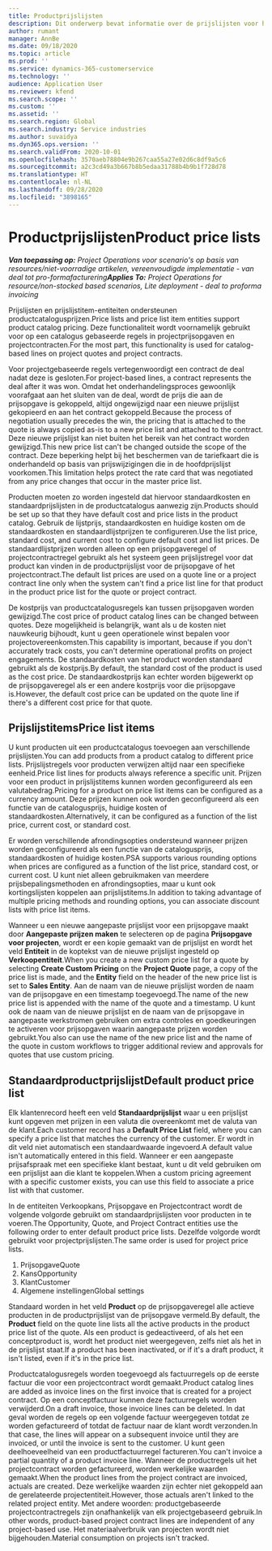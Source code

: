 ```yaml
---
title: Productprijslijsten
description: Dit onderwerp bevat informatie over de prijslijsten voor het bepalen van catalogusprijzen die worden gebruikt voor projectprijsopgaven en -contracten.
author: rumant
manager: AnnBe
ms.date: 09/18/2020
ms.topic: article
ms.prod: ''
ms.service: dynamics-365-customerservice
ms.technology: ''
audience: Application User
ms.reviewer: kfend
ms.search.scope: ''
ms.custom: ''
ms.assetid: ''
ms.search.region: Global
ms.search.industry: Service industries
ms.author: suvaidya
ms.dyn365.ops.version: ''
ms.search.validFrom: 2020-10-01
ms.openlocfilehash: 3570aeb78804e9b267caa55a27e02d6c8df9a5c6
ms.sourcegitcommit: a2c3cd49a3b667b8b5edaa31788b4b9b1f728d78
ms.translationtype: HT
ms.contentlocale: nl-NL
ms.lasthandoff: 09/28/2020
ms.locfileid: "3898165"
---
```

# <a name="product-price-lists"></a><span data-ttu-id="a348d-103">Productprijslijsten</span><span class="sxs-lookup"><span data-stu-id="a348d-103">Product price lists</span></span>

<span data-ttu-id="a348d-104">_**Van toepassing op:** Project Operations voor scenario's op basis van resources/niet-voorradige artikelen, vereenvoudigde implementatie - van deal tot pro-formafacturering_</span><span class="sxs-lookup"><span data-stu-id="a348d-104">_**Applies To:** Project Operations for resource/non-stocked based scenarios, Lite deployment - deal to proforma invoicing_</span></span>

<span data-ttu-id="a348d-105">Prijslijsten en prijslijstitem-entiteiten ondersteunen productcatalogusprijzen.</span><span class="sxs-lookup"><span data-stu-id="a348d-105">Price lists and price list item entities support product catalog pricing.</span></span> <span data-ttu-id="a348d-106">Deze functionaliteit wordt voornamelijk gebruikt voor op een catalogus gebaseerde regels in projectprijsopgaven en projectcontracten.</span><span class="sxs-lookup"><span data-stu-id="a348d-106">For the most part, this functionality is used for catalog-based lines on project quotes and project contracts.</span></span>

<span data-ttu-id="a348d-107">Voor projectgebaseerde regels vertegenwoordigt een contract de deal nadat deze is gesloten.</span><span class="sxs-lookup"><span data-stu-id="a348d-107">For project-based lines, a contract represents the deal after it was won.</span></span> <span data-ttu-id="a348d-108">Omdat het onderhandelingsproces gewoonlijk voorafgaat aan het sluiten van de deal, wordt de prijs die aan de prijsopgave is gekoppeld, altijd ongewijzigd naar een nieuwe prijslijst gekopieerd en aan het contract gekoppeld.</span><span class="sxs-lookup"><span data-stu-id="a348d-108">Because the process of negotiation usually precedes the win, the pricing that is attached to the quote is always copied as-is to a new price list and attached to the contract.</span></span> <span data-ttu-id="a348d-109">Deze nieuwe prijslijst kan niet buiten het bereik van het contract worden gewijzigd.</span><span class="sxs-lookup"><span data-stu-id="a348d-109">This new price list can't be changed outside the scope of the contract.</span></span> <span data-ttu-id="a348d-110">Deze beperking helpt bij het beschermen van de tariefkaart die is onderhandeld op basis van prijswijzigingen die in de hoofdprijslijst voorkomen.</span><span class="sxs-lookup"><span data-stu-id="a348d-110">This limitation helps protect the rate card that was negotiated from any price changes that occur in the master price list.</span></span>

<span data-ttu-id="a348d-111">Producten moeten zo worden ingesteld dat hiervoor standaardkosten en standaardprijslijsten in de productcatalogus aanwezig zijn.</span><span class="sxs-lookup"><span data-stu-id="a348d-111">Products should be set up so that they have default cost and price lists in the product catalog.</span></span> <span data-ttu-id="a348d-112">Gebruik de lijstprijs, standaardkosten en huidige kosten om de standaardkosten en standaardlijstprijzen te configureren.</span><span class="sxs-lookup"><span data-stu-id="a348d-112">Use the list price, standard cost, and current cost to configure default cost and list prices.</span></span> <span data-ttu-id="a348d-113">De standaardlijstprijzen worden alleen op een prijsopgaveregel of projectcontractregel gebruikt als het systeem geen prijslijstregel voor dat product kan vinden in de productprijslijst voor de prijsopgave of het projectcontract.</span><span class="sxs-lookup"><span data-stu-id="a348d-113">The default list prices are used on a quote line or a project contract line only when the system can't find a price list line for that product in the product price list for the quote or project contract.</span></span>

<span data-ttu-id="a348d-114">De kostprijs van productcatalogusregels kan tussen prijsopgaven worden gewijzigd.</span><span class="sxs-lookup"><span data-stu-id="a348d-114">The cost price of product catalog lines can be changed between quotes.</span></span> <span data-ttu-id="a348d-115">Deze mogelijkheid is belangrijk, want als u de kosten niet nauwkeurig bijhoudt, kunt u geen operationele winst bepalen voor projectovereenkomsten.</span><span class="sxs-lookup"><span data-stu-id="a348d-115">This capability is important, because if you don't accurately track costs, you can't determine operational profits on project engagements.</span></span> <span data-ttu-id="a348d-116">De standaardkosten van het product worden standaard gebruikt als de kostprijs.</span><span class="sxs-lookup"><span data-stu-id="a348d-116">By default, the standard cost of the product is used as the cost price.</span></span> <span data-ttu-id="a348d-117">De standaardkostprijs kan echter worden bijgewerkt op de prijsopgaveregel als er een andere kostprijs voor die prijsopgave is.</span><span class="sxs-lookup"><span data-stu-id="a348d-117">However, the default cost price can be updated on the quote line if there's a different cost price for that quote.</span></span>

## <a name="price-list-items"></a><span data-ttu-id="a348d-118">Prijslijstitems</span><span class="sxs-lookup"><span data-stu-id="a348d-118">Price list items</span></span>

<span data-ttu-id="a348d-119">U kunt producten uit een productcatalogus toevoegen aan verschillende prijslijsten.</span><span class="sxs-lookup"><span data-stu-id="a348d-119">You can add products from a product catalog to different price lists.</span></span> <span data-ttu-id="a348d-120">Prijslijstregels voor producten verwijzen altijd naar een specifieke eenheid.</span><span class="sxs-lookup"><span data-stu-id="a348d-120">Price list lines for products always reference a specific unit.</span></span> <span data-ttu-id="a348d-121">Prijzen voor een product in prijslijstitems kunnen worden geconfigureerd als een valutabedrag.</span><span class="sxs-lookup"><span data-stu-id="a348d-121">Pricing for a product on price list items can be configured as a currency amount.</span></span> <span data-ttu-id="a348d-122">Deze prijzen kunnen ook worden geconfigureerd als een functie van de catalogusprijs, huidige kosten of standaardkosten.</span><span class="sxs-lookup"><span data-stu-id="a348d-122">Alternatively, it can be configured as a function of the list price, current cost, or standard cost.</span></span>

<span data-ttu-id="a348d-123">Er worden verschillende afrondingsopties ondersteund wanneer prijzen worden geconfigureerd als een functie van de catalogusprijs, standaardkosten of huidige kosten.</span><span class="sxs-lookup"><span data-stu-id="a348d-123">PSA supports various rounding options when prices are configured as a function of the list price, standard cost, or current cost.</span></span> <span data-ttu-id="a348d-124">U kunt niet alleen gebruikmaken van meerdere prijsbepalingsmethoden en afrondingsopties, maar u kunt ook kortingslijsten koppelen aan prijslijstitems.</span><span class="sxs-lookup"><span data-stu-id="a348d-124">In addition to taking advantage of multiple pricing methods and rounding options, you can associate discount lists with price list items.</span></span> 

<span data-ttu-id="a348d-125">Wanneer u een nieuwe aangepaste prijslijst voor een prijsopgave maakt door **Aangepaste prijzen maken** te selecteren op de pagina **Prijsopgave voor projecten**, wordt er een kopie gemaakt van de prijslijst en wordt het veld **Entiteit** in de koptekst van de nieuwe prijslijst ingesteld op **Verkoopentiteit**.</span><span class="sxs-lookup"><span data-stu-id="a348d-125">When you create a new custom price list for a quote by selecting **Create Custom Pricing** on the **Project Quote** page, a copy of the price list is made, and the **Entity** field on the header of the new price list is set to **Sales Entity**.</span></span> <span data-ttu-id="a348d-126">Aan de naam van de nieuwe prijslijst worden de naam van de prijsopgave en een timestamp toegevoegd.</span><span class="sxs-lookup"><span data-stu-id="a348d-126">The name of the new price list is appended with the name of the quote and a timestamp.</span></span> <span data-ttu-id="a348d-127">U kunt ook de naam van de nieuwe prijslijst en de naam van de prijsopgave in aangepaste werkstromen gebruiken om extra controles en goedkeuringen te activeren voor prijsopgaven waarin aangepaste prijzen worden gebruikt.</span><span class="sxs-lookup"><span data-stu-id="a348d-127">You also can use the name of the new price list and the name of the quote in custom workflows to trigger additional review and approvals for quotes that use custom pricing.</span></span>

 
## <a name="default-product-price-list"></a><span data-ttu-id="a348d-128">Standaardproductprijslijst</span><span class="sxs-lookup"><span data-stu-id="a348d-128">Default product price list</span></span>
<span data-ttu-id="a348d-129">Elk klantenrecord heeft een veld **Standaardprijslijst** waar u een prijslijst kunt opgeven met prijzen in een valuta die overeenkomt met de valuta van de klant.</span><span class="sxs-lookup"><span data-stu-id="a348d-129">Each customer record has a **Default Price List** field, where you can specify a price list that matches the currency of the customer.</span></span> <span data-ttu-id="a348d-130">Er wordt in dit veld niet automatisch een standaardwaarde ingevoerd.</span><span class="sxs-lookup"><span data-stu-id="a348d-130">A default value isn't automatically entered in this field.</span></span> <span data-ttu-id="a348d-131">Wanneer er een aangepaste prijsafspraak met een specifieke klant bestaat, kunt u dit veld gebruiken om een prijslijst aan die klant te koppelen.</span><span class="sxs-lookup"><span data-stu-id="a348d-131">When a custom pricing agreement with a specific customer exists, you can use this field to associate a price list with that customer.</span></span>

<span data-ttu-id="a348d-132">In de entiteiten Verkoopkans, Prijsopgave en Projectcontract wordt de volgende volgorde gebruikt om standaardprijslijsten voor producten in te voeren.</span><span class="sxs-lookup"><span data-stu-id="a348d-132">The Opportunity, Quote, and Project Contract entities use the following order to enter default product price lists.</span></span> <span data-ttu-id="a348d-133">Dezelfde volgorde wordt gebruikt voor projectprijslijsten.</span><span class="sxs-lookup"><span data-stu-id="a348d-133">The same order is used for project price lists.</span></span>

1.  <span data-ttu-id="a348d-134">Prijsopgave</span><span class="sxs-lookup"><span data-stu-id="a348d-134">Quote</span></span>
2.  <span data-ttu-id="a348d-135">Kans</span><span class="sxs-lookup"><span data-stu-id="a348d-135">Opportunity</span></span>
3.  <span data-ttu-id="a348d-136">Klant</span><span class="sxs-lookup"><span data-stu-id="a348d-136">Customer</span></span>
4.  <span data-ttu-id="a348d-137">Algemene instellingen</span><span class="sxs-lookup"><span data-stu-id="a348d-137">Global settings</span></span> 

<span data-ttu-id="a348d-138">Standaard worden in het veld **Product** op de prijsopgaveregel alle actieve producten in de productprijslijst van de prijsopgave vermeld.</span><span class="sxs-lookup"><span data-stu-id="a348d-138">By default, the **Product** field on the quote line lists all the active products in the product price list of the quote.</span></span> <span data-ttu-id="a348d-139">Als een product is gedeactiveerd, of als het een conceptproduct is, wordt het product niet weergegeven, zelfs niet als het in de prijslijst staat.</span><span class="sxs-lookup"><span data-stu-id="a348d-139">If a product has been inactivated, or if it's a draft product, it isn't listed, even if it's in the price list.</span></span> 

<span data-ttu-id="a348d-140">Productcatalogusregels worden toegevoegd als factuurregels op de eerste factuur die voor een projectcontract wordt gemaakt.</span><span class="sxs-lookup"><span data-stu-id="a348d-140">Product catalog lines are added as invoice lines on the first invoice that is created for a project contract.</span></span> <span data-ttu-id="a348d-141">Op een conceptfactuur kunnen deze factuurregels worden verwijderd.</span><span class="sxs-lookup"><span data-stu-id="a348d-141">On a draft invoice, those invoice lines can be deleted.</span></span> <span data-ttu-id="a348d-142">In dat geval worden de regels op een volgende factuur weergegeven totdat ze worden gefactureerd of totdat de factuur naar de klant wordt verzonden.</span><span class="sxs-lookup"><span data-stu-id="a348d-142">In that case, the lines will appear on a subsequent invoice until they are invoiced, or until the invoice is sent to the customer.</span></span> <span data-ttu-id="a348d-143">U kunt geen deelhoeveelheid van een productfactuurregel factureren.</span><span class="sxs-lookup"><span data-stu-id="a348d-143">You can't invoice a partial quantity of a product invoice line.</span></span> <span data-ttu-id="a348d-144">Wanneer de productregels uit het projectcontract worden gefactureerd, worden werkelijke waarden gemaakt.</span><span class="sxs-lookup"><span data-stu-id="a348d-144">When the product lines from the project contract are invoiced, actuals are created.</span></span> <span data-ttu-id="a348d-145">Deze werkelijke waarden zijn echter niet gekoppeld aan de gerelateerde projectentiteit.</span><span class="sxs-lookup"><span data-stu-id="a348d-145">However, those actuals aren't linked to the related project entity.</span></span> <span data-ttu-id="a348d-146">Met andere woorden: productgebaseerde projectcontractregels zijn onafhankelijk van elk projectgebaseerd gebruik.</span><span class="sxs-lookup"><span data-stu-id="a348d-146">In other words, product-based project contract lines are independent of any project-based use.</span></span> <span data-ttu-id="a348d-147">Het materiaalverbruik van projecten wordt niet bijgehouden.</span><span class="sxs-lookup"><span data-stu-id="a348d-147">Material consumption on projects isn't tracked.</span></span>
